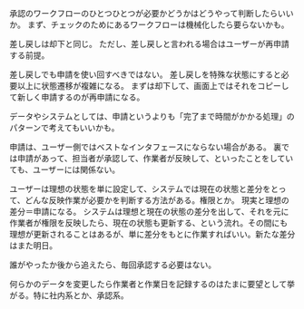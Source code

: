 承認のワークフローのひとつひとつが必要かどうかはどうやって判断したらいいか。
まず、チェックのためにあるワークフローは機械化したら要らないかも。

差し戻しは却下と同じ。
ただし、差し戻しと言われる場合はユーザーが再申請する前提。

差し戻しでも申請を使い回すべきではない。
差し戻しを特殊な状態にすると必要以上に状態遷移が複雑になる。
まずは却下して、画面上ではそれをコピーして新しく申請するのが再申請になる。

データやシステムとしては、申請というよりも「完了まで時間がかかる処理」のパターンで考えてもいいかも。

申請は、ユーザー側ではベストなインタフェースにならない場合がある。
裏では申請があって、担当者が承認して、作業者が反映して、といったことをしていても、ユーザーには関係ない。

ユーザーは理想の状態を単に設定して、システムでは現在の状態と差分をとって、どんな反映作業が必要かを判断する方法がある。権限とか。
現実と理想の差分＝申請になる。
システムは理想と現在の状態の差分を出して、それを元に作業者が権限を反映したら、現在の状態も更新する、という流れ。その間にも理想が更新されることはあるが、単に差分をもとに作業すればいい。新たな差分はまた明日。

誰がやったか後から追えたら、毎回承認する必要はない。

何らかのデータを変更したら作業者と作業日を記録するのはたまに要望として挙がる。特に社内系とか、承認系。
